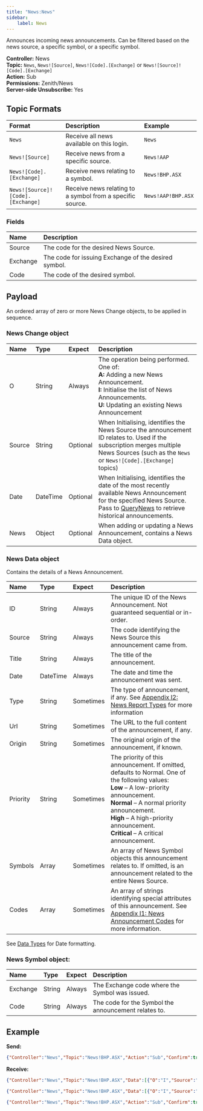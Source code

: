 ```yaml
---
title: "News:News"
sidebar:
    label: News
---
```


Announces incoming news announcements. Can be filtered based on the news source, a specific symbol, or a specific symbol.

**Controller:** News\
**Topic:** `News`, `News![Source]`, `News![Code].[Exchange]` or `News![Source]![Code].[Exchange]`\
**Action:** Sub\
**Permissions:** Zenith/News\
**Server-side Unsubscribe:** Yes

## Topic Formats

| Format                            | Description | Example
| :-------------------------------- | :--- | :--- |
| `News`                            | Receive all news available on this login. | `News` |
| `News![Source]`                   | Receive news from a specific source. | `News!AAP` |
| `News![Code].[Exchange]`          | Receive news relating to a symbol. | `News!BHP.ASX` |
| `News![Source]![Code].[Exchange]` | Receive news relating to a symbol from a specific source. | `News!AAP!BHP.ASX` |

### Fields

| Name   | Description |
| :------| :--- |
| Source | The code for the desired News Source. |
| Exchange | The code for issuing Exchange of the desired symbol. |
| Code | The code of the desired symbol. |

## Payload

An ordered array of zero or more News Change objects, to be applied in sequence.

### News Change object

| Name   | Type    | Expect   | Description |
| :------| :------ | :------- | :--- |
| O      | String  | Always   | The operation being performed. One of:<br>**A:** Adding a new News Announcement.<br>**I:** Initialise the list of News Announcements.<br>**U:** Updating an existing News Announcement |
| Source | String  | Optional | When Initialising, identifies the News Source the announcement ID relates to. Used if the subscription merges multiple News Sources \(such as the `News` or `News![Code].[Exchange]` topics\) |
| Date   | DateTime | Optional | When Initialising, identifies the date of the most recently available News Announcement for the specified News Source. Pass to [QueryNews](querynews/) to retrieve historical announcements. |
| News   | Object  | Optional | When adding or updating a News Announcement, contains a News Data object. |

### News Data object

Contains the details of a News Announcement.

| Name   | Type    | Expect   | Description |
| :------| :------ | :------- | :--- |
| ID | String | Always | The unique ID of the News Announcement. Not guaranteed sequential or in-order. |
| Source | String | Always | The code identifying the News Source this announcement came from. |
| Title | String | Always | The title of the announcement. |
| Date | DateTime | Always | The date and time the announcement was sent. |
| Type | String | Sometimes | The type of announcement, if any. See [Appendix I2: News Report Types](../../../appendices/i2-news-report-types/) for more information |
| Url | String | Sometimes | The URL to the full content of the announcement, if any. |
| Origin | String | Sometimes | The original origin of the announcement, if known. |
| Priority | String | Sometimes | The priority of this announcement. If omitted, defaults to Normal. One of the following values:<br>**Low** – A low-priority announcement.<br>**Normal** – A normal priority announcement.<br>**High** – A high-priority announcement.<br>**Critical** – A critical announcement. |
| Symbols | Array | Sometimes | An array of News Symbol objects this announcement relates to. If omitted, is an announcement related to the entire News Source. |
| Codes | Array | Sometimes | An array of strings identifying special attributes of this announcement. See [Appendix I1: News Announcement Codes](../../../appendices/i1-news-announcement-codes/) for more information. |

See [Data Types](../../../fundamentals/exchanging-data/data-types/#date) for Date formatting.

### News Symbol object:

| Name   | Type    | Expect   | Description |
| :------| :------ | :------- | :--- |
| Exchange | String | Always | The Exchange code where the Symbol was issued. |
| Code | String | Always | The code for the Symbol the announcement relates to. |

## Example

**Send:**
```json
{"Controller":"News","Topic":"News!BHP.ASX","Action":"Sub","Confirm":true}
```

**Receive:**
```json
{"Controller":"News","Topic":"News!BHP.ASX","Data":[{"O":"I","Source":"ASX","Date":"20160501T09:30:55.047"}]}
```
```json
{"Controller":"News","Topic":"News!BHP.ASX","Data":[{"O":"I","Source":"AAP","Date":"20160501T11:16:11.900"}]}
```
```json
{"Controller":"News","Topic":"News!BHP.ASX","Action":"Sub","Confirm":true}
```

